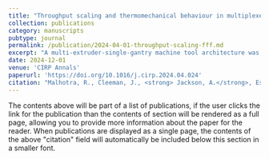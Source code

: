 ```yaml
---
title: "Throughput scaling and thermomechanical behaviour in multiplexed fused filament fabrication."
collection: publications
category: manuscripts
pubtype: journal
permalink: /publication/2024-04-01-throughput-scaling-fff.md
excerpt: "A multi-extruder-single-gantry machine tool architecture was developed to increase printing speed without sacrificing geometric capabilities or increasing hardware complexity. Was also found to improve the part's mechanical properties via unusual temperature history"
date: 2024-12-01
venue: 'CIRP Annals'
paperurl: 'https://doi.org/10.1016/j.cirp.2024.04.024'
citation: "Malhotra, R., Cleeman, J., <strong> Jackson, A.</strong>, Esola, S., & Shao, C. (2024). Throughput scaling and thermomechanical behaviour in multiplexed fused filament fabrication. CIRP Annals, 73(1), 177-180.https://doi.org/10.1016/j.cirp.2024.04.024"
---
```




The contents above will be part of a list of publications, if the user clicks the link for the publication than the contents of section will be rendered as a full page, allowing you to provide more information about the paper for the reader. When publications are displayed as a single page, the contents of the above "citation" field will automatically be included below this section in a smaller font.